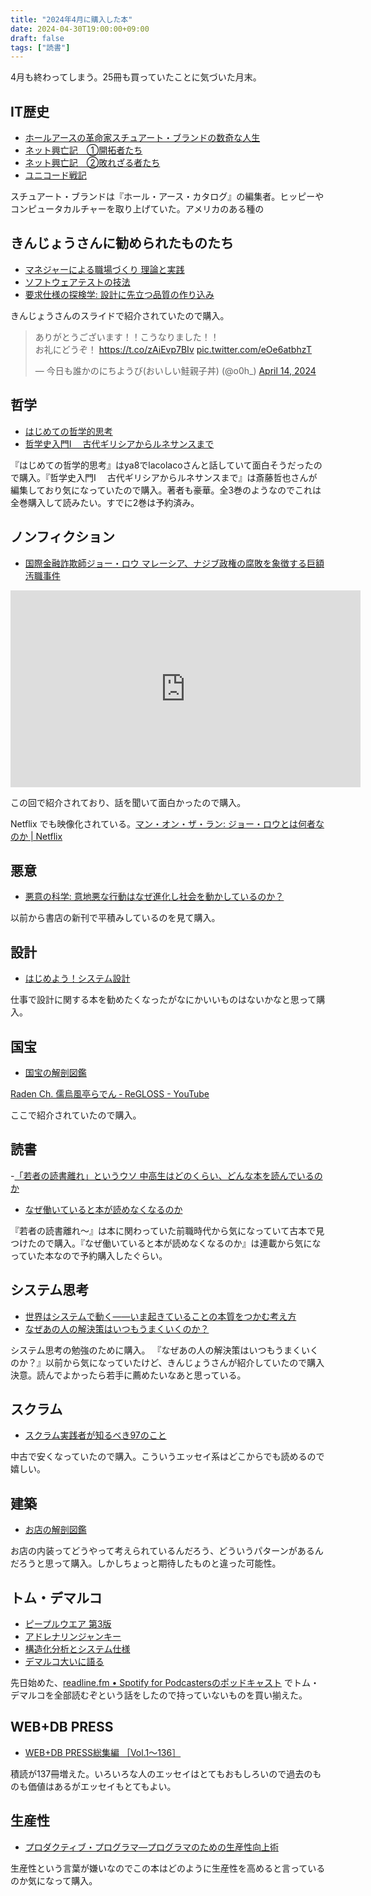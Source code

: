```yaml
---
title: "2024年4月に購入した本"
date: 2024-04-30T19:00:00+09:00
draft: false
tags: ["読書"]
---
```


4月も終わってしまう。25冊も買っていたことに気づいた月末。

## IT歴史
- [ホールアースの革命家スチュアート・ブランドの数奇な人生](https://amzn.to/3JC5qNM)
- [ネット興亡記　①開拓者たち](https://amzn.to/3wcOPgv)
- [ネット興亡記　②敗れざる者たち](https://amzn.to/3JCk6N9)
- [ユニコード戦記](https://amzn.to/4by84jV)

スチュアート・ブランドは『ホール・アース・カタログ』の編集者。ヒッピーやコンピュータカルチャーを取り上げていた。アメリカのある種の

## きんじょうさんに勧められたものたち
- [マネジャーによる職場づくり 理論と実践](https://amzn.to/3JExSi5)
- [ソフトウェアテストの技法](https://amzn.to/4djcyML)
- [要求仕様の探検学: 設計に先立つ品質の作り込み](https://amzn.to/49VMmoI)

きんじょうさんのスライドで紹介されていたので購入。

<script defer class="speakerdeck-embed" data-slide="36" data-id="614aaa3509cd49c790239683c46d51fb" data-ratio="1.7777777777777777" src="//speakerdeck.com/assets/embed.js"></script>

<script defer class="speakerdeck-embed" data-slide="20" data-id="0225ffe59b404b148d4bdf9d33a246f4" data-ratio="1.7777777777777777" src="//speakerdeck.com/assets/embed.js"></script>

<blockquote class="twitter-tweet"><p lang="ja" dir="ltr">ありがとうございます！！こうなりました！！<br>お礼にどうぞ！ <a href="https://t.co/zAiEvp7BIv">https://t.co/zAiEvp7BIv</a> <a href="https://t.co/eOe6atbhzT">pic.twitter.com/eOe6atbhzT</a></p>&mdash; 今日も誰かのにちようび(おいしい鮭親子丼) (@o0h_) <a href="https://twitter.com/o0h_/status/1779530875644064245?ref_src=twsrc%5Etfw">April 14, 2024</a></blockquote> <script async src="https://platform.twitter.com/widgets.js" charset="utf-8"></script>

## 哲学
- [はじめての哲学的思考](https://amzn.to/49ZPbVN)
- [哲学史入門Ⅰ　 古代ギリシアからルネサンスまで](https://amzn.to/4dftmnT)

『はじめての哲学的思考』はya8でlacolacoさんと話していて面白そうだったので購入。『哲学史入門Ⅰ　 古代ギリシアからルネサンスまで』は斎藤哲也さんが編集しており気になっていたので購入。著者も豪華。全3巻のようなのでこれは全巻購入して読みたい。すでに2巻は予約済み。

## ノンフィクション
- [国際金融詐欺師ジョー・ロウ マレーシア、ナジブ政権の腐敗を象徴する巨額汚職事件](https://amzn.to/3UgZ0J3)

<iframe width="560" height="315" src="https://www.youtube.com/embed/WBecfAcYiO8?si=E3qnj78MhL9YZCut" title="YouTube video player" frameborder="0" allow="accelerometer; autoplay; clipboard-write; encrypted-media; gyroscope; picture-in-picture; web-share" referrerpolicy="strict-origin-when-cross-origin" allowfullscreen></iframe>

この回で紹介されており、話を聞いて面白かったので購入。

Netflix でも映像化されている。[マン・オン・ザ・ラン: ジョー・ロウとは何者なのか | Netflix](https://www.netflix.com/jp/title/81735368)

## 悪意
- [悪意の科学: 意地悪な行動はなぜ進化し社会を動かしているのか？](https://amzn.to/4bjAazf)

以前から書店の新刊で平積みしているのを見て購入。

## 設計
- [はじめよう！システム設計](https://amzn.to/3y4r0Ie)

仕事で設計に関する本を勧めたくなったがなにかいいものはないかなと思って購入。

## 国宝
- [国宝の解剖図鑑](https://amzn.to/4aVWbEh)

[Raden Ch. 儒烏風亭らでん ‐ ReGLOSS - YouTube](https://www.youtube.com/post/UgkxTmAdqx5IrRJE099L5LPRJtARw6tIyjzR)

ここで紹介されていたので購入。

## 読書
-[「若者の読書離れ」というウソ 中高生はどのくらい、どんな本を読んでいるのか](https://amzn.to/4dkXRIY)
- [なぜ働いていると本が読めなくなるのか](https://amzn.to/4b10oa0)

『若者の読書離れ〜』は本に関わっていた前職時代から気になっていて古本で見つけたので購入。『なぜ働いていると本が読めなくなるのか』は連載から気になっていた本なので予約購入したぐらい。

## システム思考
- [世界はシステムで動く――いま起きていることの本質をつかむ考え方](https://amzn.to/4dgaG7A)
- [なぜあの人の解決策はいつもうまくいくのか？](https://amzn.to/3xX42Tt)

システム思考の勉強のために購入。
『なぜあの人の解決策はいつもうまくいくのか？』以前から気になっていたけど、きんじょうさんが紹介していたので購入決意。読んでよかったら若手に薦めたいなあと思っている。

## スクラム
- [スクラム実践者が知るべき97のこと](https://amzn.to/4aUiGtk)

中古で安くなっていたので購入。こういうエッセイ系はどこからでも読めるので嬉しい。

## 建築
- [お店の解剖図鑑](https://amzn.to/3UgZeQp)

お店の内装ってどうやって考えられているんだろう、どういうパターンがあるんだろうと思って購入。しかしちょっと期待したものと違った可能性。

## トム・デマルコ
- [ピープルウエア 第3版](https://amzn.to/3wlcVpl)
- [アドレナリンジャンキー](https://amzn.to/3wo5kq2)
- [構造化分析とシステム仕様](https://amzn.to/4dkY4Mg)
- [デマルコ大いに語る](https://amzn.to/3UCWI8n)

先日始めた、[readline.fm • Spotify for Podcastersのポッドキャスト](https://podcasters.spotify.com/pod/show/readlinefm) でトム・デマルコを全部読むぞという話をしたので持っていないものを買い揃えた。

## WEB+DB PRESS
- [WEB+DB PRESS総集編 ［Vol.1～136］](https://amzn.to/4dkVWUQ)

積読が137冊増えた。いろいろな人のエッセイはとてもおもしろいので過去のものも価値はあるがエッセイもとてもよい。

## 生産性
- [プロダクティブ・プログラマ―プログラマのための生産性向上術](https://amzn.to/4dhUyCs)

生産性という言葉が嫌いなのでこの本はどのように生産性を高めると言っているのか気になって購入。